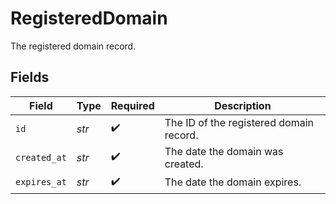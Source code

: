 # RegisteredDomain

The registered domain record.


## Fields

| Field                                   | Type                                    | Required                                | Description                             |
| --------------------------------------- | --------------------------------------- | --------------------------------------- | --------------------------------------- |
| `id`                                    | *str*                                   | :heavy_check_mark:                      | The ID of the registered domain record. |
| `created_at`                            | *str*                                   | :heavy_check_mark:                      | The date the domain was created.        |
| `expires_at`                            | *str*                                   | :heavy_check_mark:                      | The date the domain expires.            |